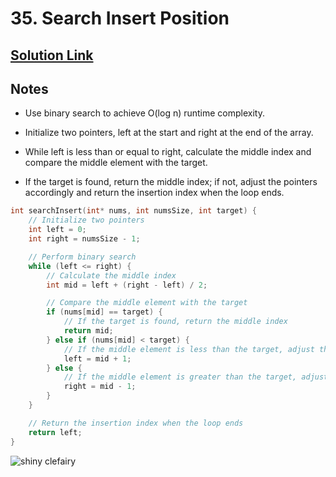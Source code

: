 # 35. Search Insert Position

## [Solution Link](https://leetcode.com/submissions/detail/1475597723/)

## Notes

- Use binary search to achieve O(log n) runtime complexity.

- Initialize two pointers, left at the start and right at the end of the array.

- While left is less than or equal to right, calculate the middle index and compare the middle element with the target.

- If the target is found, return the middle index; if not, adjust the pointers accordingly and return the insertion index when the loop ends.

```c
int searchInsert(int* nums, int numsSize, int target) {
    // Initialize two pointers
    int left = 0;
    int right = numsSize - 1;

    // Perform binary search
    while (left <= right) {
        // Calculate the middle index
        int mid = left + (right - left) / 2;

        // Compare the middle element with the target
        if (nums[mid] == target) {
            // If the target is found, return the middle index
            return mid;
        } else if (nums[mid] < target) {
            // If the middle element is less than the target, adjust the left pointer
            left = mid + 1;
        } else {
            // If the middle element is greater than the target, adjust the right pointer
            right = mid - 1;
        }
    }

    // Return the insertion index when the loop ends
    return left;
}
```

![shiny clefairy](https://projectpokemon.org/images/shiny-sprite/clefairy.gif)
